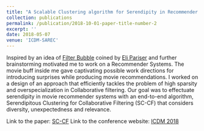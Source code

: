 ```yaml
---
title: "A Scalable Clustering algorithm for Serendipity in Recommender Systems"
collection: publications
permalink: /publication/2018-10-01-paper-title-number-2
excerpt: ''
date: 2018-05-07
venue: 'ICDM-SAREC'
---
```


Inspired by an idea of [Filter Bubble](https://en.wikipedia.org/wiki/Filter_bubble) coined by [Eli Pariser](https://en.wikipedia.org/wiki/Eli_Pariser) and further brainstorming motivated me to work on a Recommender Systems. The movie buff inside me gave captivating possible work directions for introducing surprises while producing movie recommendations. I worked on a design of an approach that efficiently tackles the problem of high sparsity and overspecialization in Collaborative filtering. Our goal was to effectuate serendipity in movie recommender systems with an end-to-end algorithm, Serendipitous Clustering for Collaborative Filtering (SC-CF) that considers diversity, unexpectedness and relevance.

Link to the paper: [SC-CF](https://www.researchgate.net/publication/327746220_A_Scalable_Clustering_Algorithm_for_Serendipity_in_Recommender_Systems)
Link to the conference website: [ICDM 2018](http://icdm2018.org/)

